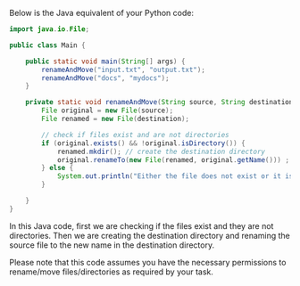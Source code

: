 Below is the Java equivalent of your Python code:

```java
import java.io.File;

public class Main {

    public static void main(String[] args) {
        renameAndMove("input.txt", "output.txt");
        renameAndMove("docs", "mydocs");
    }

    private static void renameAndMove(String source, String destination){
        File original = new File(source);
        File renamed = new File(destination);

        // check if files exist and are not directories
        if (original.exists() && !original.isDirectory()) {
            renamed.mkdir(); // create the destination directory 
            original.renameTo(new File(renamed, original.getName())) ; // rename file to new name
        } else {
            System.out.println("Either the file does not exist or it is a directory");
        }

    }
}
```
In this Java code, first we are checking if the files exist and they are not directories. Then we are creating the destination directory and renaming the source file to the new name in the destination directory.

Please note that this code assumes you have the necessary permissions to rename/move files/directories as required by your task.
